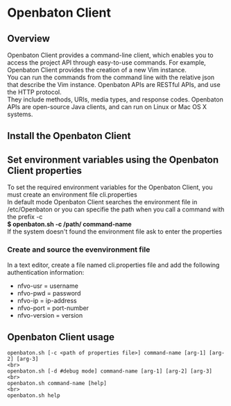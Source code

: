 <h1>Openbaton Client</h1>

<h2>Overview</h2>
Openbaton Client provides a command-line client, which enables you to access the project API through easy-to-use commands. 
For example, Openbaton Client provides the creation of a new Vim instance.
<br>
You can run the commands from the command line with the relative json that describe the Vim instance. 
Openbaton APIs are RESTful APIs, and use the HTTP protocol. 
<br>
They include methods, URIs, media types, and response codes.
Openbaton APIs are open-source Java clients, and can run on Linux or Mac OS X systems. 

<h2>Install the Openbaton Client</h2>

<h2>Set environment variables using the Openbaton Client properties</h2>
To set the required environment variables for the Openbaton Client, you must create an environment file cli.properties
<br>
In default mode Openbaton Client searches the environment file in /etc/Openbaton or you can specifie the path when you call a command with the prefix -c
<br>
<B>$ openbaton.sh  -c /path/  command-name</B>
<br>
If the system doesn't found the environment file ask to enter the properties

<h3>Create and source the evenvironment file</h3>
In a text editor, create a file named cli.properties file and add the following authentication information:
<br>
<UL>
<LI>nfvo-usr = username
<LI>nfvo-pwd = password
<LI>nfvo-ip = ip-address
<LI>nfvo-port = port-number
<LI>nfvo-version = version
</UL>

<h2>Openbaton Client usage</h2>
    
    openbaton.sh [-c <path of properties file>] command-name [arg-1] [arg-2] [arg-3]
    <br>
    openbaton.sh [-d #debug mode] command-name [arg-1] [arg-2] [arg-3]
    <br>
    openbaton.sh command-name [help]
    <br>
    openbaton.sh help



